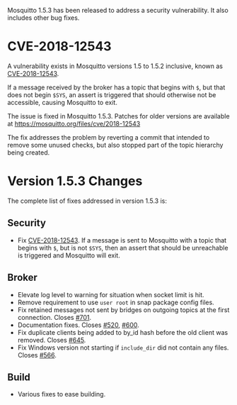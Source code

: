 <!--
.. title: Security advisory: CVE-2018-12543
.. slug: security-advisory-cve-2018-12543
.. date: 2018-09-27 10:36:19 UTC+01:00
.. tags: Security,Releases
.. category:
.. link:
.. description:
.. type: text
-->

Mosquitto 1.5.3 has been released to address a security vulnerability. It also
includes other bug fixes.

# CVE-2018-12543

A vulnerability exists in Mosquitto versions 1.5 to 1.5.2 inclusive, known as
[CVE-2018-12543].

If a message received by the broker has a topic that begins with `$`, but that
does not begin `$SYS`, an assert is triggered that should otherwise not be
accessible, causing Mosquitto to exit.

The issue is fixed in Mosquitto 1.5.3. Patches for older versions are
available at <https://mosquitto.org/files/cve/2018-12543>

The fix addresses the problem by reverting a commit that intended to remove
some unused checks, but also stopped part of the topic hierarchy being created.

# Version 1.5.3 Changes

The complete list of fixes addressed in version 1.5.3 is:

## Security

* Fix [CVE-2018-12543]. If a message is sent to Mosquitto with a topic that
  begins with `$`, but is not `$SYS`, then an assert that should be unreachable
  is triggered and Mosquitto will exit.

## Broker
* Elevate log level to warning for situation when socket limit is hit.
* Remove requirement to use `user root` in snap package config files.
* Fix retained messages not sent by bridges on outgoing topics at the first
  connection. Closes [#701].
* Documentation fixes. Closes [#520], [#600].
* Fix duplicate clients being added to by_id hash before the old client was
  removed. Closes [#645].
* Fix Windows version not starting if `include_dir` did not contain any files.
  Closes [#566].

## Build
* Various fixes to ease building.

[CVE-2018-12543]: http://cve.mitre.org/cgi-bin/cvename.cgi?name=CVE-2018-12543
[#520]: https://github.com/eclipse/mosquitto/issues/520
[#566]: https://github.com/eclipse/mosquitto/issues/566
[#600]: https://github.com/eclipse/mosquitto/issues/600
[#645]: https://github.com/eclipse/mosquitto/issues/645
[#701]: https://github.com/eclipse/mosquitto/issues/701
